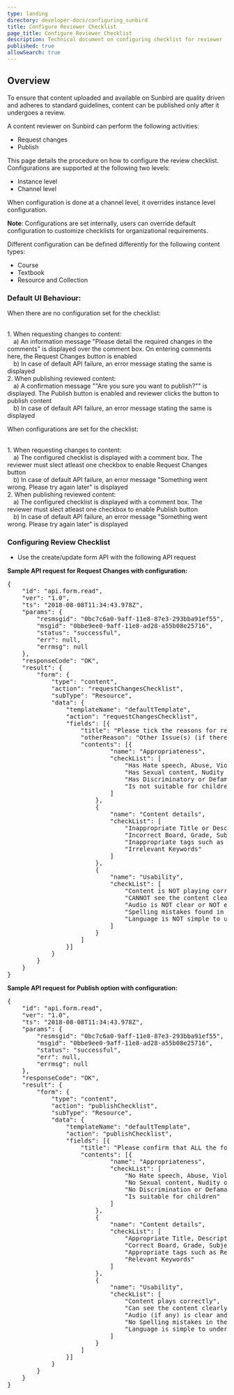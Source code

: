 ```yaml
---
type: landing
directory: developer-docs/configuring_sunbird
title: Configure Reviewer Checklist
page_title: Configure Reviewer Checklist
description: Technical document on configuring checklist for reviewer
published: true
allowSearch: true
---
```


## Overview
To ensure that content uploaded and available on Sunbird are quality driven and adheres to standard guidelines, content can be published only after it undergoes a review. 

A content reviewer on Sunbird can perform the following activities: 
* Request changes
* Publish

This page details the procedure on how to configure the review checklist. Configurations are supported at the following two levels:
* Instance level
* Channel level

When configuration is done at a channel level, it overrides instance level configuration. 

<b>Note</b>: Configurations are set internally, users can override default configuration to customize checklists for organizational requirements.

Different configuration can be defined differently for the following content types:
* Course
* Textbook
* Resource and Collection

### Default UI Behaviour:
When there are no configuration set for the checklist:

<br>1. When requesting changes to content:
<br>&emsp;a) An information message "Please detail the required changes in the comments" is displayed over the comment box. On entering comments here, the Request Changes button is enabled
<br>&emsp;b) In case of default API failure, an error message stating the same is displayed
<br>2. When publishing reviewed content:
<br>&emsp;a) A confirmation message ""Are you sure you want to publish?"" is displayed. The Publish button is enabled and reviewer clicks the button to publish content
<br>&emsp;b) In case of default API failure, an error message stating the same is displayed

When configurations are set for the checklist:

<br>1. When requesting changes to content:
<br>&emsp;a) The configured checklist is displayed with a comment box. The reviewer must slect atleast one checkbox to enable Request Changes button
<br>&emsp;b) In case of default API failure, an error message "Something went wrong. Please try again later" is displayed
<br>2. When publishing reviewed content:
<br>&emsp;a) The configured checklist is displayed with a comment box. The reviewer must slect atleast one checkbox to enable Publish button
<br>&emsp;b) In case of default API failure, an error message "Something went wrong. Please try again later" is displayed


### Configuring Review Checklist
* Use the create/update form API with the following API request

**Sample API request for Request Changes with configuration:**

<pre>
{
    "id": "api.form.read",
    "ver": "1.0",
    "ts": "2018-08-08T11:34:43.978Z",
    "params": {
        "resmsgid": "0bc7c6a0-9aff-11e8-87e3-293bba91ef55",
        "msgid": "0bbe9ee0-9aff-11e8-ad28-a55b08e25716",
        "status": "successful",
        "err": null,
        "errmsg": null
    },
    "responseCode": "OK",
    "result": {
        "form": {
            "type": "content",
            "action": "requestChangesChecklist",
            "subType": "Resource",
            "data": {
                "templateName": "defaultTemplate",
                "action": "requestChangesChecklist",
                "fields": [{
                    "title": "Please tick the reasons for requesting changes and provide detailed comments:",
                    "otherReason": "Other Issue(s) (if there are any other issues, tick this and provide details in the comments box)",
                    "contents": [{
                            "name": "Appropriateness",
                            "checkList": [
                                "Has Hate speech, Abuse, Violence, Profanity",
                                "Has Sexual content, Nudity or Vulgarity",
                                "Has Discriminatory or Defamatory content",
                                "Is not suitable for children"
                            ]
                        },
                        {
                            "name": "Content details",
                            "checkList": [
                                "Inappropriate Title or Description",
                                "Incorrect Board, Grade, Subject or Medium",
                                "Inappropriate tags such as Resource Type or Concepts",
                                "Irrelevant Keywords"
                            ]
                        },
                        {
                            "name": "Usability",
                            "checkList": [
                                "Content is NOT playing correctly",
                                "CANNOT see the content clearly on Desktop and App",
                                "Audio is NOT clear or NOT easy to understand",
                                "Spelling mistakes found in text used",
                                "Language is NOT simple to understand"
                            ]
                        }
                    ]
                }]
            }
        }
    }
}
</pre>

**Sample API request for Publish option with configuration:**

<pre>
{
    "id": "api.form.read",
    "ver": "1.0",
    "ts": "2018-08-08T11:34:43.978Z",
    "params": {
        "resmsgid": "0bc7c6a0-9aff-11e8-87e3-293bba91ef55",
        "msgid": "0bbe9ee0-9aff-11e8-ad28-a55b08e25716",
        "status": "successful",
        "err": null,
        "errmsg": null
    },
    "responseCode": "OK",
    "result": {
        "form": {
            "type": "content",
            "action": "publishChecklist",
            "subType": "Resource",
            "data": {
                "templateName": "defaultTemplate",
                "action": "publishChecklist",
                "fields": [{
                    "title": "Please confirm that ALL the following items are verified (by ticking the check-boxes) before you can publish:",
                    "contents": [{
                            "name": "Appropriateness",
                            "checkList": [
                                "No Hate speech, Abuse, Violence, Profanity",
                                "No Sexual content, Nudity or Vulgarity",
                                "No Discrimination or Defamation",
                                "Is suitable for children"
                            ]
                        },
                        {
                            "name": "Content details",
                            "checkList": [
                                "Appropriate Title, Description",
                                "Correct Board, Grade, Subject, Medium",
                                "Appropriate tags such as Resource Type, Concepts",
                                "Relevant Keywords"
                            ]
                        },
                        {
                            "name": "Usability",
                            "checkList": [
                                "Content plays correctly",
                                "Can see the content clearly on Desktop and App",
                                "Audio (if any) is clear and easy to understand",
                                "No Spelling mistakes in the text",
                                "Language is simple to understand"
                            ]
                        }
                    ]
                }]
            }
        }
    }
}
</pre>
